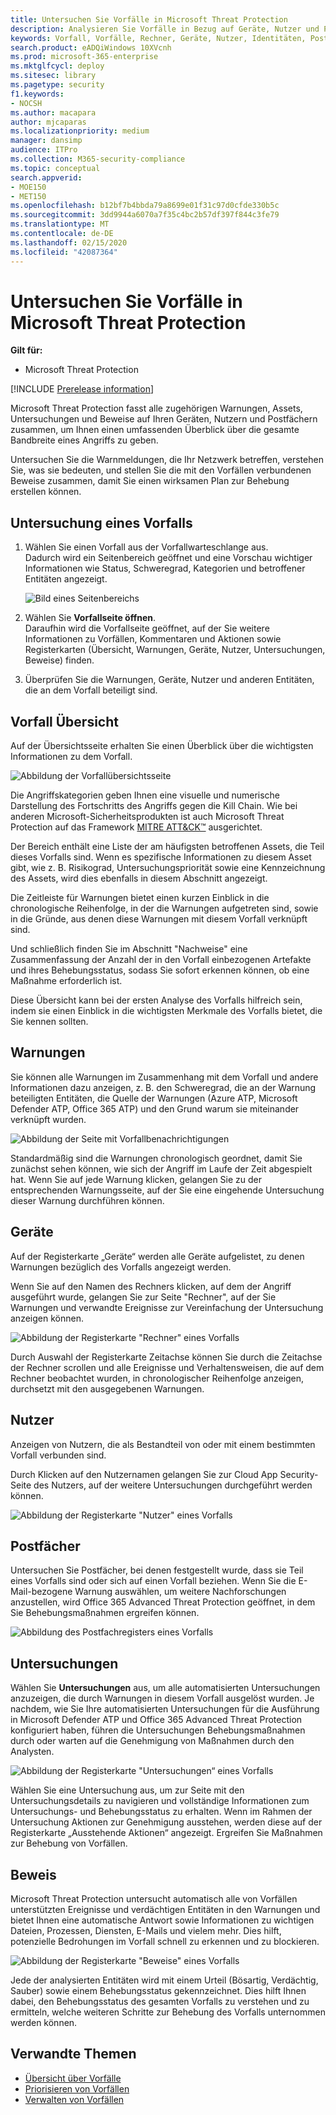 ```yaml
---
title: Untersuchen Sie Vorfälle in Microsoft Threat Protection
description: Analysieren Sie Vorfälle in Bezug auf Geräte, Nutzer und Postfächer.
keywords: Vorfall, Vorfälle, Rechner, Geräte, Nutzer, Identitäten, Post, E-Mail, Postfach, Untersuchung, Graph, Beweise
search.product: eADQiWindows 10XVcnh
ms.prod: microsoft-365-enterprise
ms.mktglfcycl: deploy
ms.sitesec: library
ms.pagetype: security
f1.keywords:
- NOCSH
ms.author: macapara
author: mjcaparas
ms.localizationpriority: medium
manager: dansimp
audience: ITPro
ms.collection: M365-security-compliance
ms.topic: conceptual
search.appverid:
- MOE150
- MET150
ms.openlocfilehash: b12bf7b4bbda79a8699e01f31c97d0cfde330b5c
ms.sourcegitcommit: 3dd9944a6070a7f35c4bc2b57df397f844c3fe79
ms.translationtype: MT
ms.contentlocale: de-DE
ms.lasthandoff: 02/15/2020
ms.locfileid: "42087364"
---
```

# <a name="investigate-incidents-in-microsoft-threat-protection"></a>Untersuchen Sie Vorfälle in Microsoft Threat Protection

**Gilt für:**
- Microsoft Threat Protection

[!INCLUDE [Prerelease information](../includes/prerelease.md)]


Microsoft Threat Protection fasst alle zugehörigen Warnungen, Assets, Untersuchungen und Beweise auf Ihren Geräten, Nutzern und Postfächern zusammen, um Ihnen einen umfassenden Überblick über die gesamte Bandbreite eines Angriffs zu geben. 

Untersuchen Sie die Warnmeldungen, die Ihr Netzwerk betreffen, verstehen Sie, was sie bedeuten, und stellen Sie die mit den Vorfällen verbundenen Beweise zusammen, damit Sie einen wirksamen Plan zur Behebung erstellen können. 

## <a name="investigate-an-incident"></a>Untersuchung eines Vorfalls

1. Wählen Sie einen Vorfall aus der Vorfallwarteschlange aus. <BR> Dadurch wird ein Seitenbereich geöffnet und eine Vorschau wichtiger Informationen wie Status, Schweregrad, Kategorien und betroffener Entitäten angezeigt.

    ![Bild eines Seitenbereichs](../../media/incident-side-panel.png)

2. Wählen Sie **Vorfallseite öffnen**. <BR> Daraufhin wird die Vorfallseite geöffnet, auf der Sie weitere Informationen zu Vorfällen, Kommentaren und Aktionen sowie Registerkarten (Übersicht, Warnungen, Geräte, Nutzer, Untersuchungen, Beweise) finden.

3. Überprüfen Sie die Warnungen, Geräte, Nutzer und anderen Entitäten, die an dem Vorfall beteiligt sind.

## <a name="incident-overview"></a>Vorfall Übersicht 
Auf der Übersichtsseite erhalten Sie einen Überblick über die wichtigsten Informationen zu dem Vorfall.


![Abbildung der Vorfallübersichtsseite](../../media/incidents-overview.png)


Die Angriffskategorien geben Ihnen eine visuelle und numerische Darstellung des Fortschritts des Angriffs gegen die Kill Chain. Wie bei anderen Microsoft-Sicherheitsprodukten ist auch Microsoft Threat Protection auf das Framework [MITRE ATT&CK&trade;](https://attack.mitre.org/) ausgerichtet. 

Der Bereich enthält eine Liste der am häufigsten betroffenen Assets, die Teil dieses Vorfalls sind. Wenn es spezifische Informationen zu diesem Asset gibt, wie z. B. Risikograd, Untersuchungspriorität sowie eine Kennzeichnung des Assets, wird dies ebenfalls in diesem Abschnitt angezeigt.

Die Zeitleiste für Warnungen bietet einen kurzen Einblick in die chronologische Reihenfolge, in der die Warnungen aufgetreten sind, sowie in die Gründe, aus denen diese Warnungen mit diesem Vorfall verknüpft sind.

Und schließlich finden Sie im Abschnitt "Nachweise" eine Zusammenfassung der Anzahl der in den Vorfall einbezogenen Artefakte und ihres Behebungsstatus, sodass Sie sofort erkennen können, ob eine Maßnahme erforderlich ist. 

Diese Übersicht kann bei der ersten Analyse des Vorfalls hilfreich sein, indem sie einen Einblick in die wichtigsten Merkmale des Vorfalls bietet, die Sie kennen sollten. 


## <a name="alerts"></a>Warnungen 
Sie können alle Warnungen im Zusammenhang mit dem Vorfall und andere Informationen dazu anzeigen, z. B. den Schweregrad, die an der Warnung beteiligten Entitäten, die Quelle der Warnungen (Azure ATP, Microsoft Defender ATP, Office 365 ATP) und den Grund warum sie miteinander verknüpft wurden. 

![Abbildung der Seite mit Vorfallbenachrichtigungen](../../media/incident-alerts.png)

Standardmäßig sind die Warnungen chronologisch geordnet, damit Sie zunächst sehen können, wie sich der Angriff im Laufe der Zeit abgespielt hat. Wenn Sie auf jede Warnung klicken, gelangen Sie zu der entsprechenden Warnungsseite, auf der Sie eine eingehende Untersuchung dieser Warnung durchführen können. 

## <a name="devices"></a>Geräte 
Auf der Registerkarte „Geräte“ werden alle Geräte aufgelistet, zu denen Warnungen bezüglich des Vorfalls angezeigt werden. 

Wenn Sie auf den Namen des Rechners klicken, auf dem der Angriff ausgeführt wurde, gelangen Sie zur Seite "Rechner", auf der Sie Warnungen und verwandte Ereignisse zur Vereinfachung der Untersuchung anzeigen können. 

![Abbildung der Registerkarte "Rechner" eines Vorfalls](../../media/incident-machines.png)

Durch Auswahl der Registerkarte Zeitachse können Sie durch die Zeitachse der Rechner scrollen und alle Ereignisse und Verhaltensweisen, die auf dem Rechner beobachtet wurden, in chronologischer Reihenfolge anzeigen, durchsetzt mit den ausgegebenen Warnungen. 


## <a name="users"></a>Nutzer 
Anzeigen von Nutzern, die als Bestandteil von oder mit einem bestimmten Vorfall verbunden sind. 

Durch Klicken auf den Nutzernamen gelangen Sie zur Cloud App Security-Seite des Nutzers, auf der weitere Untersuchungen durchgeführt werden können.


![Abbildung der Registerkarte "Nutzer" eines Vorfalls](../../media/incident-users.png)

## <a name="mailboxes"></a>Postfächer
Untersuchen Sie Postfächer, bei denen festgestellt wurde, dass sie Teil eines Vorfalls sind oder sich auf einen Vorfall beziehen. Wenn Sie die E-Mail-bezogene Warnung auswählen, um weitere Nachforschungen anzustellen, wird Office 365 Advanced Threat Protection geöffnet, in dem Sie Behebungsmaßnahmen ergreifen können.


![Abbildung des Postfachregisters eines Vorfalls](../../media/incident-mailboxes.png)

## <a name="investigations"></a>Untersuchungen
Wählen Sie **Untersuchungen** aus, um alle automatisierten Untersuchungen anzuzeigen, die durch Warnungen in diesem Vorfall ausgelöst wurden. Je nachdem, wie Sie Ihre automatisierten Untersuchungen für die Ausführung in Microsoft Defender ATP und Office 365 Advanced Threat Protection konfiguriert haben, führen die Untersuchungen Behebungsmaßnahmen durch oder warten auf die Genehmigung von Maßnahmen durch den Analysten.

![Abbildung der Registerkarte "Untersuchungen“ eines Vorfalls](../../media/incident-investigations.png)


Wählen Sie eine Untersuchung aus, um zur Seite mit den Untersuchungsdetails zu navigieren und vollständige Informationen zum Untersuchungs- und Behebungsstatus zu erhalten. Wenn im Rahmen der Untersuchung Aktionen zur Genehmigung ausstehen, werden diese auf der Registerkarte „Ausstehende Aktionen“ angezeigt. Ergreifen Sie Maßnahmen zur Behebung von Vorfällen.


## <a name="evidence"></a>Beweis
Microsoft Threat Protection untersucht automatisch alle von Vorfällen unterstützten Ereignisse und verdächtigen Entitäten in den Warnungen und bietet Ihnen eine automatische Antwort sowie Informationen zu wichtigen Dateien, Prozessen, Diensten, E-Mails und vielem mehr. Dies hilft, potenzielle Bedrohungen im Vorfall schnell zu erkennen und zu blockieren. 

![Abbildung der Registerkarte "Beweise" eines Vorfalls](../../media/incident-evidence.png)

Jede der analysierten Entitäten wird mit einem Urteil (Bösartig, Verdächtig, Sauber) sowie einem Behebungsstatus gekennzeichnet. Dies hilft Ihnen dabei, den Behebungsstatus des gesamten Vorfalls zu verstehen und zu ermitteln, welche weiteren Schritte zur Behebung des Vorfalls unternommen werden können.


## <a name="related-topics"></a>Verwandte Themen
- [Übersicht über Vorfälle](incidents-overview.md)
- [Priorisieren von Vorfällen](incident-queue.md)
- [Verwalten von Vorfällen](manage-incidents.md)
